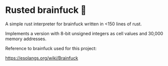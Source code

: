 # Rusted brainfuck 🧠
A simple rust interpreter for brainfuck written in <150 lines of rust.

Implements a version with 8-bit unsigned integers as cell values and 30,000 memory addresses.

Reference to brainfuck used for this project:

https://esolangs.org/wiki/Brainfuck
